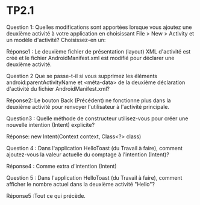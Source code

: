 # TP2.1
Question 1: Quelles modifications sont apportées lorsque vous ajoutez une deuxième activité à votre application en choisissant File > New > Activity et un modèle d'activité? Choisissez-en un:

Réponse1 : Le deuxième fichier de présentation (layout) XML d'activité est créé et le fichier AndroidManifest.xml est modifié pour déclarer une deuxième activité.





Question 2 Que se passe-t-il si vous supprimez les éléments android:parentActivityName et <méta-data> de la deuxième déclaration d'activité du fichier AndroidManifest.xml? 

Réponse2: Le bouton Back (Précédent) ne fonctionne plus dans la deuxième activité pour renvoyer l'utilisateur à l'activité principale.




Question3 : Quelle méthode de constructeur utilisez-vous pour créer une nouvelle intention (Intent) explicite?

Réponse: new Intent(Context context, Class<?> class)



Question 4 : Dans l'application HelloToast (du Travail à faire), comment ajoutez-vous la valeur actuelle du comptage à l'intention (Intent)?

Réponse4 : Comme extra d'intention (Intent)




Question 5 : Dans l'application HelloToast (du Travail à faire), comment afficher le nombre actuel dans la deuxième activité "Hello"? 

Réponse5 :Tout ce qui précède.
